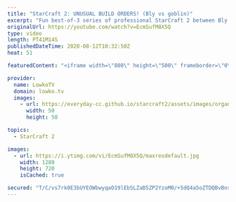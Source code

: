 ```yaml
---
title: "StarCraft 2: UNUSUAL BUILD ORDERS! (Bly vs goblin)"
excerpt: "Fun best-of-3 series of professional StarCraft 2 between Bly and goblin. Both of these players are known for their unique approach when it comes to playing this game. As expected, we see both of them go for very unusual and uncommon strategies in this series of Zerg versus Protoss.  Get more videos &"
originalUrl: https://youtube.com/watch?v=EcmSufM8X5Q
type: video
length: PT41M14S
publishedDateTime: 2020-08-12T10:32:50Z
heat: 51

featuredContent: "<iframe width=\"800\" height=\"500\" frameborder=\"0\" src=\"https://www.youtube.com/embed/EcmSufM8X5Q\" allow=\"accelerometer; autoplay; encrypted-media; gyroscope; picture-in-picture\" allowfullscreen></iframe>"

provider:
  name: LowkoTV
  domain: lowko.tv
  images:
    - url: https://everyday-cc.github.io/starcraft2/assets/images/organizations/lowko.tv-50x50.jpg
      width: 50
      height: 50

topics:
  - StarCraft 2

images:
  - url: https://i.ytimg.com/vi/EcmSufM8X5Q/maxresdefault.jpg
    width: 1280
    height: 720
    isCached: true

secured: "T/C/vs7rk0E3bUYEOWbwyqaO19lEbSLZaB5ZP2YzoM0/+5dQ4a5oZTDQBvBnshLO3bWvoe6DptDvW5g5h7lmyidtcnb7QgBoTs0hW52GsHTjXTjc6Xr3olO2h2LjgZAM/KAvpY1kaVjUmLRMYipdCt7/XhGPCwKsVP29locexUdkyh4dIk4Xcqt8dFJQWl2LdOL+bRz4nuZhh4JzJRvGbWGMnHwMjQk5i2AHS+I5QWNXkwBqdVwJVvZEyCWJ4Vz8+ryPKFeg5nDTPhaulswCOpZr4jGaO1qG7Lt4Oip5C+YDUg9HXH+7xJYfaNEQjuT/vyp+q6t3wfNmTuQdQNs8IewXdrDF4RvArMhSqFD62i9GCmyN2WAwfO1FZ7Gzo4jlfB+gNVTDQ+UdIV1F8VvJjdZwISrXmSRis+sHWEpMar0A5FHN4VSKdAxntirlHZsd;C+cfWaKrhewvX8gdMAjl1w=="
---
```


